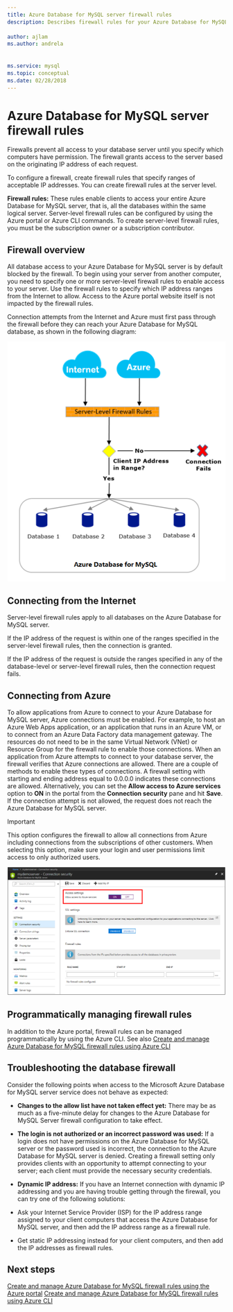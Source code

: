 ```yaml
---
title: Azure Database for MySQL server firewall rules
description: Describes firewall rules for your Azure Database for MySQL server.

author: ajlam
ms.author: andrela


ms.service: mysql
ms.topic: conceptual
ms.date: 02/28/2018
---
```


# Azure Database for MySQL server firewall rules
Firewalls prevent all access to your database server until you specify which computers have permission. The firewall grants access to the server based on the originating IP address of each request.

To configure a firewall, create firewall rules that specify ranges of acceptable IP addresses. You can create firewall rules at the server level.

**Firewall rules:** These rules enable clients to access your entire Azure Database for MySQL server, that is, all the databases within the same logical server. Server-level firewall rules can be configured by using the Azure portal or Azure CLI commands. To create server-level firewall rules, you must be the subscription owner or a subscription contributor.

## Firewall overview
All database access to your Azure Database for MySQL server is by default blocked by the firewall. To begin using your server from another computer, you need to specify one or more server-level firewall rules to enable access to your server. Use the firewall rules to specify which IP address ranges from the Internet to allow. Access to the Azure portal website itself is not impacted by the firewall rules.

Connection attempts from the Internet and Azure must first pass through the firewall before they can reach your Azure Database for MySQL database, as shown in the following diagram:

![Example flow of how the firewall works](./media/concepts-firewall-rules/1-firewall-concept.png)

## Connecting from the Internet
Server-level firewall rules apply to all databases on the Azure Database for MySQL server.

If the IP address of the request is within one of the ranges specified in the server-level firewall rules, then the connection is granted.

If the IP address of the request is outside the ranges specified in any of the database-level or server-level firewall rules, then the connection request fails.

## Connecting from Azure
To allow applications from Azure to connect to your Azure Database for MySQL server, Azure connections must be enabled. For example, to host an Azure Web Apps application, or an application that runs in an Azure VM, or to connect from an Azure Data Factory data management gateway. The resources do not need to be in the same Virtual Network (VNet) or Resource Group for the firewall rule to enable those connections. When an application from Azure attempts to connect to your database server, the firewall verifies that Azure connections are allowed. There are a couple of methods to enable these types of connections. A firewall setting with starting and ending address equal to 0.0.0.0 indicates these connections are allowed. Alternatively, you can set the **Allow access to Azure services** option to **ON** in the portal from the **Connection security** pane and hit **Save**. If the connection attempt is not allowed, the request does not reach the Azure Database for MySQL server.

> [!IMPORTANT]
> This option configures the firewall to allow all connections from Azure including connections from the subscriptions of other customers. When selecting this option, make sure your login and user permissions limit access to only authorized users.
> 

![Configure Allow access to Azure services in the portal](./media/concepts-firewall-rules/allow-azure-services.png)

## Programmatically managing firewall rules
In addition to the Azure portal, firewall rules can be managed programmatically by using the Azure CLI. See also [Create and manage Azure Database for MySQL firewall rules using Azure CLI](./howto-manage-firewall-using-cli.md)

## Troubleshooting the database firewall
Consider the following points when access to the Microsoft Azure Database for MySQL server service does not behave as expected:

* **Changes to the allow list have not taken effect yet:** There may be as much as a five-minute delay for changes to the Azure Database for MySQL Server firewall configuration to take effect.

* **The login is not authorized or an incorrect password was used:** If a login does not have permissions on the Azure Database for MySQL server or the password used is incorrect, the connection to the Azure Database for MySQL server is denied. Creating a firewall setting only provides clients with an opportunity to attempt connecting to your server; each client must provide the necessary security credentials.

* **Dynamic IP address:** If you have an Internet connection with dynamic IP addressing and you are having trouble getting through the firewall, you can try one of the following solutions:

* Ask your Internet Service Provider (ISP) for the IP address range assigned to your client computers that access the Azure Database for MySQL server, and then add the IP address range as a firewall rule.

* Get static IP addressing instead for your client computers, and then add the IP addresses as firewall rules.

## Next steps

[Create and manage Azure Database for MySQL firewall rules using the Azure portal](./howto-manage-firewall-using-portal.md)
[Create and manage Azure Database for MySQL firewall rules using Azure CLI](./howto-manage-firewall-using-cli.md)
